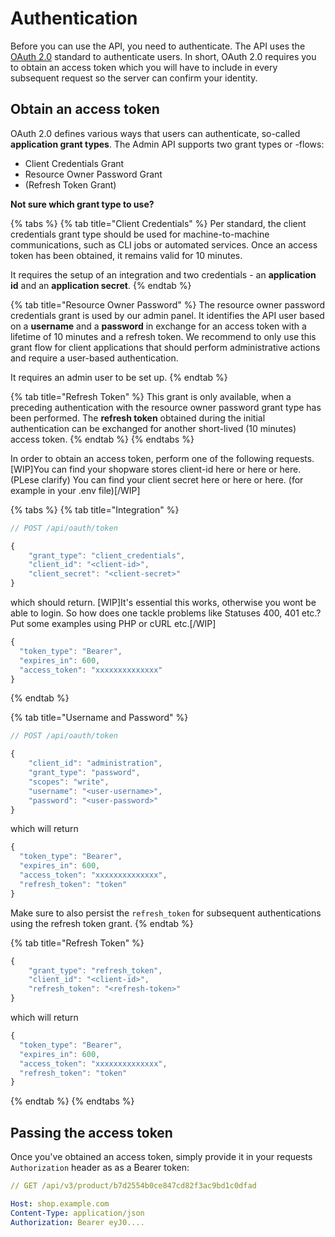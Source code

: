 # Authentication

Before you can use the API, you need to authenticate. The API uses the [OAuth 2.0](https://oauth.net/2/) standard to authenticate users. In short, OAuth 2.0 requires you to obtain an access token which you will have to include in every subsequent request so the server can confirm your identity.

## Obtain an access token

OAuth 2.0 defines various ways that users can authenticate, so-called **application grant types**. The Admin API supports two grant types or -flows:

* Client Credentials Grant
* Resource Owner Password Grant
* \(Refresh Token Grant\)

**Not sure which grant type to use?**

{% tabs %}
{% tab title="Client Credentials" %}
Per standard, the client credentials grant type should be used for machine-to-machine communications, such as CLI jobs or automated services. Once an access token has been obtained, it remains valid for 10 minutes.

It requires the setup of an integration and two credentials - an **application id** and an **application secret**.
{% endtab %}

{% tab title="Resource Owner Password" %}
The resource owner password credentials grant is used by our admin panel. It identifies the API user based on a **username** and a **password** in exchange for an access token with a lifetime of 10 minutes and a refresh token. We recommend to only use this grant flow for client applications that should perform administrative actions and require a user-based authentication.

It requires an admin user to be set up.
{% endtab %}

{% tab title="Refresh Token" %}
This grant is only available, when a preceding authentication with the resource owner password grant type has been performed. The **refresh token** obtained during the initial authentication can be exchanged for another short-lived \(10 minutes\) access token.
{% endtab %}
{% endtabs %}

In order to obtain an access token, perform one of the following requests. [WIP]You can find your shopware stores client-id here or here or here. (PLese clarify) You can find your client secret here or here or here. (for example in your .env file)[/WIP]

{% tabs %}
{% tab title="Integration" %}
```javascript
// POST /api/oauth/token

{
    "grant_type": "client_credentials",
    "client_id": "<client-id>",
    "client_secret": "<client-secret>"
}
```

which should return. [WIP]It's essential this works, otherwise you wont be able to login. So how does one tackle problems like Statuses 400, 401 etc.?
Put some examples using PHP or cURL etc.[/WIP]

```javascript
{
  "token_type": "Bearer",
  "expires_in": 600,
  "access_token": "xxxxxxxxxxxxxx"
}
```
{% endtab %}

{% tab title="Username and Password" %}
```javascript
// POST /api/oauth/token

{
    "client_id": "administration",
    "grant_type": "password",
    "scopes": "write",
    "username": "<user-username>",
    "password": "<user-password>"
}
```

which will return

```javascript
{
  "token_type": "Bearer",
  "expires_in": 600,
  "access_token": "xxxxxxxxxxxxxx",
  "refresh_token": "token"
}
```

Make sure to also persist the `refresh_token` for subsequent authentications using the refresh token grant.
{% endtab %}

{% tab title="Refresh Token" %}
```javascript
{
    "grant_type": "refresh_token",
    "client_id": "<client-id>",
    "refresh_token": "<refresh-token>"
}
```

which will return

```javascript
{
  "token_type": "Bearer",
  "expires_in": 600,
  "access_token": "xxxxxxxxxxxxxx",
  "refresh_token": "token"
}
```
{% endtab %}
{% endtabs %}

## Passing the access token

Once you've obtained an access token, simply provide it in your requests `Authorization` header as as a Bearer token:

```yaml
// GET /api/v3/product/b7d2554b0ce847cd82f3ac9bd1c0dfad

Host: shop.example.com
Content-Type: application/json
Authorization: Bearer eyJ0....
```

